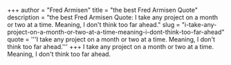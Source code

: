 +++
author = "Fred Armisen"
title = "the best Fred Armisen Quote"
description = "the best Fred Armisen Quote: I take any project on a month or two at a time. Meaning, I don't think too far ahead."
slug = "i-take-any-project-on-a-month-or-two-at-a-time-meaning-i-dont-think-too-far-ahead"
quote = '''I take any project on a month or two at a time. Meaning, I don't think too far ahead.'''
+++
I take any project on a month or two at a time. Meaning, I don't think too far ahead.
